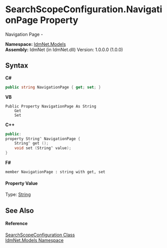 # SearchScopeConfiguration.NavigationPage Property 
 

Navigation Page -

**Namespace:**&nbsp;<a href="N_IdmNet_Models">IdmNet.Models</a><br />**Assembly:**&nbsp;IdmNet (in IdmNet.dll) Version: 1.0.0.0 (1.0.0)

## Syntax

**C#**<br />
``` C#
public string NavigationPage { get; set; }
```

**VB**<br />
``` VB
Public Property NavigationPage As String
	Get
	Set
```

**C++**<br />
``` C++
public:
property String^ NavigationPage {
	String^ get ();
	void set (String^ value);
}
```

**F#**<br />
``` F#
member NavigationPage : string with get, set

```


#### Property Value
Type: <a href="http://msdn2.microsoft.com/en-us/library/s1wwdcbf" target="_blank">String</a>

## See Also


#### Reference
<a href="T_IdmNet_Models_SearchScopeConfiguration">SearchScopeConfiguration Class</a><br /><a href="N_IdmNet_Models">IdmNet.Models Namespace</a><br />
